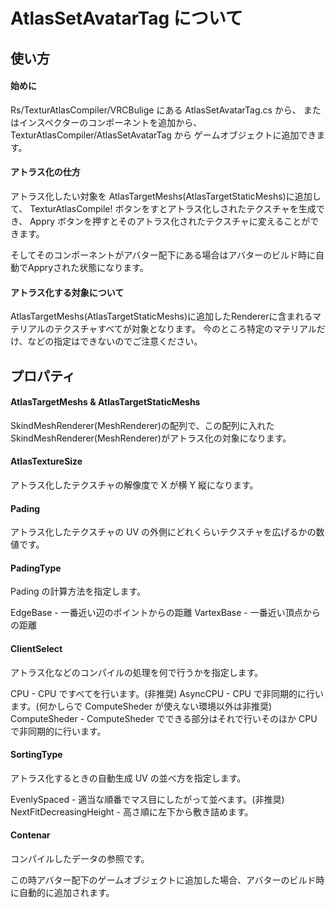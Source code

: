# AtlasSetAvatarTag について

## 使い方

#### 始めに

Rs/TexturAtlasCompiler/VRCBulige にある AtlasSetAvatarTag.cs から、
またはインスペクターのコンポーネントを追加から、TexturAtlasCompiler/AtlasSetAvatarTag から
ゲームオブジェクトに追加できます。

#### アトラス化の仕方

アトラス化したい対象を AtlasTargetMeshs(AtlasTargetStaticMeshs)に追加して、
TexturAtlasCompile! ボタンをすとアトラス化しされたテクスチャを生成でき、
Appry ボタンを押すとそのアトラス化されたテクスチャに変えることができます。

そしてそのコンポーネントがアバター配下にある場合はアバターのビルド時に自動でAppryされた状態になります。

#### アトラス化する対象について

AtlasTargetMeshs(AtlasTargetStaticMeshs)に追加したRendererに含まれるマテリアルのテクスチャすべてが対象となります。
今のところ特定のマテリアルだけ、などの指定はできないのでご注意ください。




## プロパティ

#### AtlasTargetMeshs & AtlasTargetStaticMeshs

SkindMeshRenderer(MeshRenderer)の配列で、この配列に入れた SkindMeshRenderer(MeshRenderer)がアトラス化の対象になります。

#### AtlasTextureSize

アトラス化したテクスチャの解像度で X が横 Y 縦になります。

#### Pading

アトラス化したテクスチャの UV の外側にどれくらいテクスチャを広げるかの数値です。

#### PadingType

Pading の計算方法を指定します。

EdgeBase - 一番近い辺のポイントからの距離
VartexBase - 一番近い頂点からの距離

#### ClientSelect

アトラス化などのコンパイルの処理を何で行うかを指定します。

CPU - CPU ですべてを行います。(非推奨)
AsyncCPU - CPU で非同期的に行います。(何かしらで ComputeSheder が使えない環境以外は非推奨)
ComputeSheder - ComputeSheder でできる部分はそれで行いそのほか CPU で非同期的に行います。

#### SortingType

アトラス化するときの自動生成 UV の並べ方を指定します。

EvenlySpaced - 適当な順番でマス目にしたがって並べます。(非推奨)
NextFitDecreasingHeight - 高さ順に左下から敷き詰めます。

#### Contenar

コンパイルしたデータの参照です。

この時アバター配下のゲームオブジェクトに追加した場合、アバターのビルド時に自動的に追加されます。
